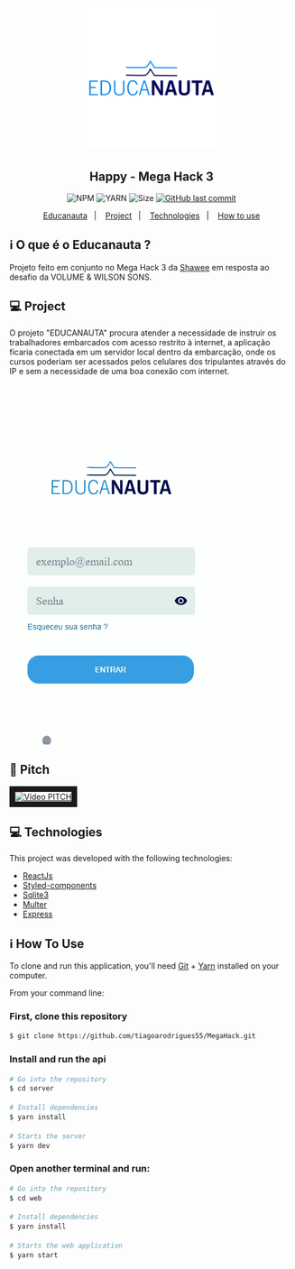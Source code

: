 
<h1 align="center">
    <img alt="MegaHack" title="#MegaHack" src="./logo-educanauta.png" width="250px" />
</h1>


<h2 align="center">Happy - Mega Hack 3</h2>
<p align="center">	
  
  <img alt="NPM" src="https://img.shields.io/npm/v/npm?color=10&logo=10">
  <img alt="YARN" src="https://img.shields.io/badge/yarn-v1.22.4-brightgreen">
  <img alt="Size" src="https://img.shields.io/github/repo-size/tiagoarodrigues55/MegaHack">

  <a href="https://github.com/jpsoarxs/MH-3/commits/master">
    <img alt="GitHub last commit" src="https://img.shields.io/github/last-commit/tiagoarodrigues55/MegaHack">
  </a>

</p>

<p align="center">
  <a href="#information_source-o-que-é-o-educanauta-">Educanauta</a>&nbsp;&nbsp;&nbsp;|&nbsp;&nbsp;&nbsp;
  <a href="#-project">Project</a>&nbsp;&nbsp;&nbsp;|&nbsp;&nbsp;&nbsp;
  <a href="#-technologies">Technologies</a>&nbsp;&nbsp;&nbsp;|&nbsp;&nbsp;&nbsp;
  <a href="#information_source-how-to-use">How to use</a>
  <!-- <a href="#memo-license">License</a> -->
</p>

## :information_source: O que é o Educanauta ?

Projeto feito em conjunto no Mega Hack 3 da [Shawee][shawee] em resposta ao desafio da VOLUME & WILSON SONS.

## 💻 Project

O projeto "EDUCANAUTA" procura atender a necessidade de instruir os trabalhadores embarcados com acesso restrito à internet, a aplicação ficaria conectada em um servidor local dentro da embarcação, onde os cursos poderiam ser acessados pelos celulares dos tripulantes através do IP e sem a necessidade de uma boa conexão com internet.

![Gif-Educanauta](https://github.com/tiagoarodrigues55/MegaHack/blob/master/educanautaGif1.gif)

## :cinema: Pitch
<a href="https://www.youtube.com/watch?v=xAMAlWSk7SQ&feature=youtu.be" target="_blank"><img src="https://img.youtube.com/vi/xAMAlWSk7SQ/0.jpg" alt="Vídeo PITCH" width="240" height="180" border="10" /></a>


## 💻 Technologies

This project was developed with the following technologies:

- [ReactJs][reactjs]
- [Styled-components][styledcomp]
- [Sqlite3][sqlite3]
- [Multer][multer]
- [Express][express]

## :information_source: How To Use

To clone and run this application, you'll need [Git](https://git-scm.com) + [Yarn][yarn] installed on your computer.

From your command line:

### First, clone this repository
```bash
$ git clone https://github.com/tiagoarodrigues55/MegaHack.git
```

### Install and run the api 

```bash
# Go into the repository
$ cd server

# Install dependencies
$ yarn install

# Starts the server
$ yarn dev
```
### Open another terminal and run:

```bash
# Go into the repository
$ cd web

# Install dependencies
$ yarn install

# Starts the web application
$ yarn start
```
[shawee]: https://shawee.io/pt/
[nodejs]: https://nodejs.org/
[yarn]: https://yarnpkg.com/
[reactJs]: https://reactjs.org/docs/getting-started.html
[styledcomp]: https://styled-components.com/
[multer]: https://www.npmjs.com/package/multer
[sqlite3]: https://www.npmjs.com/package/sqlite3
[express]: https://expressjs.com/

